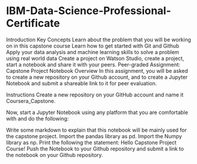# IBM-Data-Science-Professional-Certificate

Introduction
Key Concepts
Learn about the problem that you will be working on in this capstone course
Learn how to get started with Git and Github
Apply your data analysis and machine learning skills to solve a problem using real world data
Create a project on Watson Studio, create a project, start a notebook and share it with your peers.
Peer-graded Assignment: Capstone Project Notebook
Overview
In this assignment, you will be asked to create a new repository on your Github account, and to create a Jupyter Notebook and submit a shareable link to it for peer evaluation.

Instructions
Create a new repository on your GitHub account and name it Coursera_Capstone.

Now, start a Jupyter Notebook using any platform that you are comfortable with and do the following:

Write some markdown to explain that this notebook will be mainly used for the capstone project.
Import the pandas library as pd.
Import the Numpy library as np.
Print the following the statement: Hello Capstone Project Course!
Push the Notebook to your Github repository and submit a link to the notebook on your Github repository.
